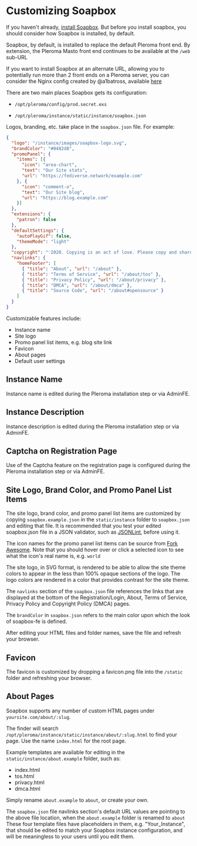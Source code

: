 # Customizing Soapbox

If you haven't already, [install Soapbox](https://soapbox.pub/). But before you install soapbox, you should consider how Soapbox is installed, by default.

Soapbox, by default, is installed to replace the default Pleroma front end.  By extension, the Pleroma Masto front end continues to be available at the `/web` sub-URL

If you want to install Soapbox at an alternate URL, allowing you to potentially run more than 2 front ends on a Pleroma server, you can consider the Nginx config created by @a1batross, available [here](https://git.mentality.rip/a1batross/soapbox-nginx-config/src/branch/master/soapbox.nginx)

There are two main places Soapbox gets its configuration:

- `/opt/pleroma/config/prod.secret.exs`

- `/opt/pleroma/instance/static/instance/soapbox.json`

Logos, branding, etc. take place in the `soapbox.json` file.
For example:

```json
{
  "logo": "/instance/images/soapbox-logo.svg",
  "brandColor": "#0482d8",
  "promoPanel": {
    "items": [{
      "icon": "area-chart",
      "text": "Our Site stats",
      "url": "https://fediverse.network/example.com"
    }, {
      "icon": "comment-o",
      "text": "Our Site blog",
      "url": "https://blog.example.com"
    }]
  },
  "extensions": {
    "patron": false
  },
  "defaultSettings": {
    "autoPlayGif": false,
    "themeMode": "light"
  },
  "copyright": "♡2020. Copying is an act of love. Please copy and share.",
  "navlinks": {
    "homeFooter": [
      { "title": "About", "url": "/about" },
      { "title": "Terms of Service", "url": "/about/tos" },
      { "title": "Privacy Policy", "url": "/about/privacy" },
      { "title": "DMCA", "url": "/about/dmca" },
      { "title": "Source Code", "url": "/about#opensource" }
    ]
  }
}
```

Customizable features include:

* Instance name
* Site logo
* Promo panel list items, e.g. blog site link
* Favicon
* About pages
* Default user settings

## Instance Name
Instance name is edited during the Pleroma installation step or via AdminFE.

## Instance Description
Instance description is edited during the Pleroma installation step or via AdminFE.

## Captcha on Registration Page
Use of the Captcha feature on the registration page is configured during the Pleroma installation step or via AdminFE.

## Site Logo, Brand Color, and Promo Panel List Items
The site logo, brand color, and promo panel list items are customized by copying `soapbox.example.json` in the `static/instance` folder to `soapbox.json` and editing that file.  It is recommended that you test your edited soapbox.json file in a JSON validator, such as [JSONLint](https://jsonlint.com/), before using it.

The icon names for the promo panel list items can be source from [Fork Awesome](https://forkaweso.me/Fork-Awesome/icons/). Note that you should hover over or click a selected icon to see what the icon's real name is, e.g. `world`

The site logo, in SVG format, is rendered to be able to allow the site theme colors to appear in the less than 100% opaque sections of the logo.
The logo colors are rendered in a color that provides contrast for the site theme.

The `navlinks` section of the `soapbox.json` file references the links that are displayed at the bottom of the Registration/Login, About, Terms of Service, Privacy Policy and Copyright Policy (DMCA) pages.

The `brandColor` in `soapbox.json` refers to the main color upon which the look of soapbox-fe is defined.

After editing your HTML files and folder names, save the file and refresh your browser.

## Favicon
The favicon is customized by dropping a favicon.png file into the `/static` folder and refreshing your browser.

## About Pages
Soapbox supports any number of custom HTML pages under `yoursite.com/about/:slug`.

The finder will search `/opt/pleroma/instance/static/instance/about/:slug.html` to find your page.
Use the name `index.html` for the root page.

Example templates are available for editing in the `static/instance/about.example` folder, such as:
* index.html
* tos.html
* privacy.html
* dmca.html

Simply rename `about.example` to `about`, or create your own.

The `soapbox.json` file navlinks section's default URL values are pointing to the above file location, when the `about.example` folder is renamed to `about`
These four template files have placeholders in them, e.g. "Your_Instance", that should be edited to match your Soapbox instance configuration, and will be meaningless to your users until you edit them.
